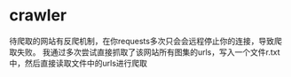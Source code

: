 # crawler
待爬取的网站有反爬机制，在你requests多次只会会远程停止你的连接，导致爬取失败。
我通过多次尝试直接抓取了该网站所有图集的urls，写入一个文件r.txt中，然后直接读取文件中的urls进行爬取
